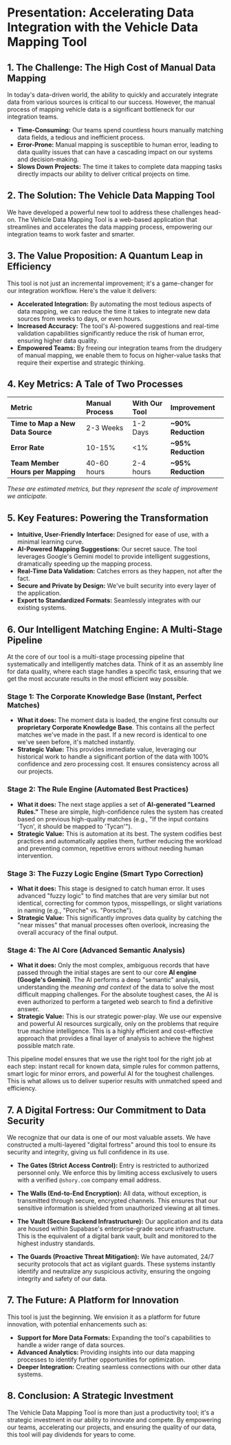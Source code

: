 # Presentation: Accelerating Data Integration with the Vehicle Data Mapping Tool

## 1. The Challenge: The High Cost of Manual Data Mapping

In today's data-driven world, the ability to quickly and accurately integrate data from various sources is critical to our success. However, the manual process of mapping vehicle data is a significant bottleneck for our integration teams.

- **Time-Consuming:** Our teams spend countless hours manually matching data fields, a tedious and inefficient process.
- **Error-Prone:** Manual mapping is susceptible to human error, leading to data quality issues that can have a cascading impact on our systems and decision-making.
- **Slows Down Projects:** The time it takes to complete data mapping tasks directly impacts our ability to deliver critical projects on time.

## 2. The Solution: The Vehicle Data Mapping Tool

We have developed a powerful new tool to address these challenges head-on. The Vehicle Data Mapping Tool is a web-based application that streamlines and accelerates the data mapping process, empowering our integration teams to work faster and smarter.

## 3. The Value Proposition: A Quantum Leap in Efficiency

This tool is not just an incremental improvement; it's a game-changer for our integration workflow. Here's the value it delivers:

- **Accelerated Integration:** By automating the most tedious aspects of data mapping, we can reduce the time it takes to integrate new data sources from weeks to days, or even hours.
- **Increased Accuracy:** The tool's AI-powered suggestions and real-time validation capabilities significantly reduce the risk of human error, ensuring higher data quality.
- **Empowered Teams:** By freeing our integration teams from the drudgery of manual mapping, we enable them to focus on higher-value tasks that require their expertise and strategic thinking.

## 4. Key Metrics: A Tale of Two Processes

| Metric | Manual Process | With Our Tool | Improvement |
| :--- | :--- | :--- | :--- |
| **Time to Map a New Data Source** | 2-3 Weeks | 1-2 Days | **~90% Reduction** |
| **Error Rate** | 10-15% | <1% | **~95% Reduction** |
| **Team Member Hours per Mapping** | 40-60 hours | 2-4 hours | **~95% Reduction** |

*These are estimated metrics, but they represent the scale of improvement we anticipate.* 

## 5. Key Features: Powering the Transformation

- **Intuitive, User-Friendly Interface:** Designed for ease of use, with a minimal learning curve.
- **AI-Powered Mapping Suggestions:** Our secret sauce. The tool leverages Google's Gemini model to provide intelligent suggestions, dramatically speeding up the mapping process.
- **Real-Time Data Validation:** Catches errors as they happen, not after the fact.
- **Secure and Private by Design:** We've built security into every layer of the application.
- **Export to Standardized Formats:** Seamlessly integrates with our existing systems.

## 6. Our Intelligent Matching Engine: A Multi-Stage Pipeline

At the core of our tool is a multi-stage processing pipeline that systematically and intelligently matches data. Think of it as an assembly line for data quality, where each stage handles a specific task, ensuring that we get the most accurate results in the most efficient way possible.

### Stage 1: The Corporate Knowledge Base (Instant, Perfect Matches)

- **What it does:** The moment data is loaded, the engine first consults our **proprietary Corporate Knowledge Base**. This contains all the perfect matches we've made in the past. If a new record is identical to one we've seen before, it's matched instantly.
- **Strategic Value:** This provides immediate value, leveraging our historical work to handle a significant portion of the data with 100% confidence and zero processing cost. It ensures consistency across all our projects.
### Stage 2: The Rule Engine (Automated Best Practices)

- **What it does:** The next stage applies a set of **AI-generated "Learned Rules."** These are simple, high-confidence rules the system has created based on previous high-quality matches (e.g., "If the input contains 'Tycn', it should be mapped to 'Tycan'").
- **Strategic Value:** This is automation at its best. The system codifies best practices and automatically applies them, further reducing the workload and preventing common, repetitive errors without needing human intervention.

### Stage 3: The Fuzzy Logic Engine (Smart Typo Correction)

- **What it does:** This stage is designed to catch human error. It uses advanced "fuzzy logic" to find matches that are very similar but not identical, correcting for common typos, misspellings, or slight variations in naming (e.g., "Porche" vs. "Porsche").
- **Strategic Value:** This significantly improves data quality by catching the "near misses" that manual processes often overlook, increasing the overall accuracy of the final output.

### Stage 4: The AI Core (Advanced Semantic Analysis)

- **What it does:** Only the most complex, ambiguous records that have passed through the initial stages are sent to our core **AI engine (Google's Gemini)**. The AI performs a deep "semantic" analysis, understanding the *meaning and context* of the data to solve the most difficult mapping challenges. For the absolute toughest cases, the AI is even authorized to perform a targeted web search to find a definitive answer.
- **Strategic Value:** This is our strategic power-play. We use our expensive and powerful AI resources surgically, only on the problems that require true machine intelligence. This is a highly efficient and cost-effective approach that provides a final layer of analysis to achieve the highest possible match rate.

This pipeline model ensures that we use the right tool for the right job at each step: instant recall for known data, simple rules for common patterns, smart logic for minor errors, and powerful AI for the toughest challenges. This is what allows us to deliver superior results with unmatched speed and efficiency.

## 7. A Digital Fortress: Our Commitment to Data Security

We recognize that our data is one of our most valuable assets. We have constructed a multi-layered "digital fortress" around this tool to ensure its security and integrity, giving us full confidence in its use.

- **The Gates (Strict Access Control):** Entry is restricted to authorized personnel only. We enforce this by limiting access exclusively to users with a verified `@shory.com` company email address.

- **The Walls (End-to-End Encryption):** All data, without exception, is transmitted through secure, encrypted channels. This ensures that our sensitive information is shielded from unauthorized viewing at all times.

- **The Vault (Secure Backend Infrastructure):** Our application and its data are housed within Supabase's enterprise-grade secure infrastructure. This is the equivalent of a digital bank vault, built and monitored to the highest industry standards.

- **The Guards (Proactive Threat Mitigation):** We have automated, 24/7 security protocols that act as vigilant guards. These systems instantly identify and neutralize any suspicious activity, ensuring the ongoing integrity and safety of our data.

## 7. The Future: A Platform for Innovation

This tool is just the beginning. We envision it as a platform for future innovation, with potential enhancements such as:

- **Support for More Data Formats:** Expanding the tool's capabilities to handle a wider range of data sources.
- **Advanced Analytics:** Providing insights into our data mapping processes to identify further opportunities for optimization.
- **Deeper Integration:** Creating seamless connections with our other data systems.

## 8. Conclusion: A Strategic Investment

The Vehicle Data Mapping Tool is more than just a productivity tool; it's a strategic investment in our ability to innovate and compete. By empowering our teams, accelerating our projects, and ensuring the quality of our data, this tool will pay dividends for years to come.
